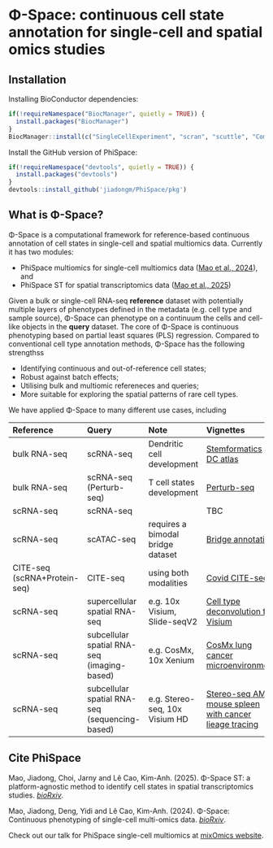 # Φ-Space: continuous cell state annotation for single-cell and spatial omics studies


## Installation

Installing BioConductor dependencies:
``` r
if(!requireNamespace("BiocManager", quietly = TRUE)) {
  install.packages("BiocManager")
}
BiocManager::install(c("SingleCellExperiment", "scran", "scuttle", "ComplexHeatmap", "SpatialExperiment"))
```

Install the GitHub version of PhiSpace:
``` r
if(!requireNamespace("devtools", quietly = TRUE)) {
  install.packages("devtools")
}
devtools::install_github('jiadongm/PhiSpace/pkg')
```



## What is Φ-Space?

Φ-Space is a computational framework for reference-based continuous annotation 
of cell states in single-cell and spatial multiomics data. Currently it has two
modules:

- PhiSpace multiomics for single-cell multiomics data ([Mao et al., 2024](https://www.biorxiv.org/content/10.1101/2024.06.19.599787v1)), and
- PhiSpace ST for spatial transcriptomics data ([Mao et al., 2025](https://www.biorxiv.org/content/10.1101/2024.06.19.599787v1))

Given a bulk or single-cell RNA-seq **reference** dataset with potentially multiple 
layers of phenotypes defined in the metadata (e.g. cell type and sample source), 
Φ-Space can phenotype on a continuum the cells and cell-like objects in the **query** dataset. 
The core of Φ-Space is continuous phenotyping based on partial least squares (PLS) regression. 
Compared to conventional cell type annotation methods, Φ-Space has the following strengthss

- Identifying continuous and out-of-reference cell states;
- Robust against batch effects;
- Utilising bulk and multiomic refereneces and queries;
- More suitable for exploring the spatial patterns of rare cell types. 


We have applied Φ-Space to many different use cases, including

| Reference     |      Query    | Note   | Vignettes |
| :------ |    :------   | :------  | :------ |
| bulk RNA-seq  |   scRNA-seq   | Dendritic cell development   | [Stemformatics DC atlas](articles/getting_started.html) |
| bulk RNA-seq  |   scRNA-seq (Perturb-seq)   | T cell states development  | [Perturb-seq](articles/PerturbSeq.html) |
| scRNA-seq     |   scRNA-seq   |  | TBC |
| scRNA-seq     |   scATAC-seq  | requires a bimodal bridge dataset | [Bridge annotation](articles/BridgeAnnotation.html) |
| CITE-seq (scRNA+Protein-seq)  |  CITE-seq   | using both modalities | [Covid CITE-seq](articles/CITE-seq.html) |
| scRNA-seq    |   supercellular spatial RNA-seq | e.g. 10x Visium, Slide-seqV2 | [Cell type deconvolution for Visium](articles/Visium.html) |
| scRNA-seq    |   subcellular spatial RNA-seq (imaging-based) | e.g. CosMx, 10x Xenium | [CosMx lung cancer microenvironment](articles/CosMx.html) |
| scRNA-seq    |   subcellular spatial RNA-seq (sequencing-based) | e.g. Stereo-seq, 10x Visium HD | [Stereo-seq AML mouse spleen with cancer lieage tracing](articles/StereoSeq.html) |



## Cite PhiSpace

Mao, Jiadong, Choi, Jarny and Lê Cao, Kim-Anh. (2025). Φ-Space ST: a platform-agnostic method to identify cell states in spatial transcriptomics studies. [*bioRxiv*](https://www.biorxiv.org/content/10.1101/2025.02.05.636735v1).

Mao, Jiadong, Deng, Yidi and Lê Cao, Kim-Anh. (2024). Φ-Space: Continuous phenotyping of single-cell multi-omics data. [*bioRxiv*](https://www.biorxiv.org/content/10.1101/2024.06.19.599787v1.full).

Check out our talk for PhiSpace single-cell multiomics at [mixOmics website](http://mixomics.org/2024/06/phispace/).


